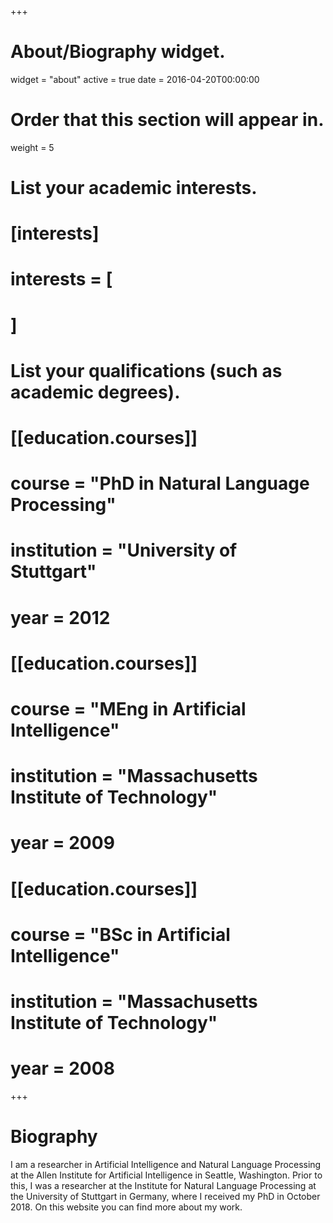+++
# About/Biography widget.
widget = "about"
active = true
date = 2016-04-20T00:00:00

# Order that this section will appear in.
weight = 5

# List your academic interests.
# [interests]
#   interests = [
#   ]

# List your qualifications (such as academic degrees).
# [[education.courses]]
#   course = "PhD in Natural Language Processing"
#   institution = "University of Stuttgart"
#   year = 2012

# [[education.courses]]
#   course = "MEng in Artificial Intelligence"
#   institution = "Massachusetts Institute of Technology"
#   year = 2009

# [[education.courses]]
#   course = "BSc in Artificial Intelligence"
#   institution = "Massachusetts Institute of Technology"
#   year = 2008
 
+++

# Biography

I am a researcher in Artificial Intelligence and Natural Language Processing at the Allen Institute for Artificial Intelligence in Seattle, Washington. Prior to this, I was a researcher at the Institute for Natural Language Processing at the University of Stuttgart in Germany, where I received my PhD in October 2018. On this website you can find more about my work.  